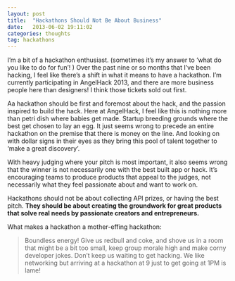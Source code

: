 ```yaml
---
layout: post
title:  "Hackathons Should Not Be About Business"
date:   2013-06-02 19:11:02
categories: thoughts
tag: hackathons
---
```


I’m a bit of a hackathon enthusiast. (sometimes it’s my answer to ‘what do you like to do for fun’! ) Over the past nine or so months that I’ve been hacking, I feel like there’s a shift in what it means to have a hackathon. I’m currently participating in AngelHack 2013, and there are more business people here than designers! I think those tickets sold out first.

Aa hackathon should be first and foremost about the hack, and the passion inspired to build the hack. Here at AngelHack, I feel like this is nothing more than petri dish where babies get made. Startup breeding grounds where the best get chosen to lay an egg. It just seems wrong to precede an entire hackathon on the premise that there is money on the line. And looking on with dollar signs in their eyes as they bring this pool of talent together to ‘make a great discovery’.

With heavy judging where your pitch is most important, it also seems wrong that the winner is not necessarily one with the best built app or hack. It’s encouraging teams to produce products that appeal to the judges, not necessarily what they feel passionate about and want to work on.

Hackathons should not be about collecting API prizes, or having the best pitch. **They should be about creating the groundwork for great products that solve real needs by passionate creators and entrepreneurs.**

What makes a hackathon a mother-effing hackathon:

> Boundless energy! Give us redbull and coke, and shove us in a room that might be a bit too small, keep group morale high and make corny developer jokes. Don’t keep us waiting to get hacking. We like networking but arriving at a hackathon at 9 just to get going at 1PM is lame!